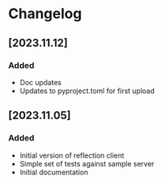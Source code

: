 # Changelog

## [2023.11.12]

### Added

- Doc updates
- Updates to pyproject.toml for first upload

## [2023.11.05]

### Added

- Initial version of reflection client
- Simple set of tests against sample server
- Initial documentation
